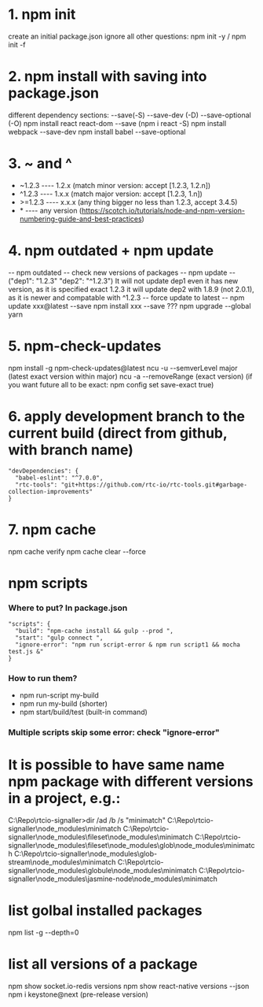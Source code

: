 
# 1. npm init
create an initial package.json
ignore all other questions: npm init -y / npm init -f



# 2. npm install with saving into package.json
different dependency sections: --save(-S) --save-dev (-D) --save-optional (-O)
npm install react react-dom --save (npm i react -S)
npm install webpack --save-dev
npm install babel --save-optional



# 3. ~ and ^
* ~1.2.3  ---- 1.2.x (match minor version: accept [1.2.3, 1.2.n])
* ^1.2.3  ---- 1.x.x (match major version: accept [1.2.3, 1.n])
* \>=1.2.3 ---- x.x.x (any thing bigger no less than 1.2.3, accept 3.4.5)
* \* ---- any version
(https://scotch.io/tutorials/node-and-npm-version-numbering-guide-and-best-practices)



# 4. npm outdated + npm update
-- npm outdated --
check new versions of packages
-- npm update -- ("dep1": "1.2.3" "dep2": "^1.2.3")
It will not update dep1 even it has new version, as it is specified exact 1.2.3
it will update dep2 with 1.8.9 (not 2.0.1), as it is newer and compatable with ^1.2.3
-- force update to latest --
npm update xxx@latest --save
npm install xxx --save
??? npm upgrade --global yarn

# 5. npm-check-updates

npm install -g npm-check-updates@latest
ncu -u --semverLevel major (latest exact version within major)
ncu -a --removeRange (exact version)
(if you want future all to be exact: npm config set save-exact true)

# 6. apply development branch to the current build (direct from github, with branch name)
```
"devDependencies": {
  "babel-eslint": "^7.0.0",
  "rtc-tools": "git+https://github.com/rtc-io/rtc-tools.git#garbage-collection-improvements"
}
```

# 7. npm cache
npm cache verify
npm cache clear --force

# npm scripts
### Where to put? In package.json
```
"scripts": {
  "build": "npm-cache install && gulp --prod ",
  "start": "gulp connect ",
  "ignore-error": "npm run script-error & npm run script1 && mocha test.js &" 
}
```

### How to run them?
- npm run-script my-build
- npm run my-build (shorter)
- npm start/build/test (built-in command)

### Multiple scripts skip some error: check "ignore-error"



# It is possible to have same name npm package with different versions in a project, e.g.:
C:\Repo\rtcio-signaller>dir /ad /b /s "minimatch"
C:\Repo\rtcio-signaller\node_modules\minimatch
C:\Repo\rtcio-signaller\node_modules\fileset\node_modules\minimatch
C:\Repo\rtcio-signaller\node_modules\fileset\node_modules\glob\node_modules\minimatch
C:\Repo\rtcio-signaller\node_modules\glob-stream\node_modules\minimatch
C:\Repo\rtcio-signaller\node_modules\globule\node_modules\minimatch
C:\Repo\rtcio-signaller\node_modules\jasmine-node\node_modules\minimatch



# list golbal installed packages
npm list -g --depth=0



# list all versions of a package
npm show socket.io-redis versions
npm show react-native versions --json
npm i keystone@next (pre-release version)



